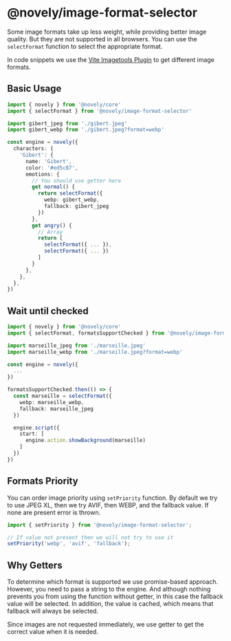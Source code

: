 # @novely/image-format-selector

Some image formats take up less weight, while providing better image quality. But they are not supported in all browsers. You can use the `selectFormat` function to select the appropriate format.

In code snippets we use the [Vite Imagetools Plugin](https://www.npmjs.com/package/vite-imagetools) to get different image formats.

## Basic Usage

```ts
import { novely } from '@novely/core'
import { selectFormat } from '@novely/image-format-selector'

import gibert_jpeg from './gibert.jpeg'
import gibert_webp from './gibert.jpeg?format=webp'

const engine = novely({
  characters: {
    'Gibert': {
      name: 'Gibert',
      color: '#ed5c87',
      emotions: {
        // You should use getter here
        get normal() {
          return selectFormat({
            webp: gibert_webp,
            fallback: gibert_jpeg
          })
        },
        get angry() {
          // Array
          return [
            selectFormat({ ... }),
            selectFormat({ ... })
          ]
        }
      },
    },
  },
})
```

## Wait until checked

```ts
import { novely } from '@novely/core'
import { selectFormat, formatsSupportChecked } from '@novely/image-format-selector'

import marseille_jpeg from './marseille.jpeg'
import marseille_webp from './marseille.jpeg?format=webp'

const engine = novely({
  ...
})

formatsSupportChecked.then(() => {
  const marseille = selectFormat({
    webp: marseille_webp,
    fallback: marseille_jpeg
  })

  engine.script({
    start: [
      engine.action.showBackground(marseille)
    ]
  })
})
```

## Formats Priority

You can order image priority using `setPriority` function. By default we try to use JPEG XL, then we try AVIF, then WEBP, and the fallback value. If none are present error is thrown.

```ts
import { setPriority } from '@novely/image-format-selector';

// If value not present then we will not try to use it
setPriority('webp', 'avif', 'fallback');
```

## Why Getters

To determine which format is supported we use promise-based approach. However, you need to pass a string to the engine. And although nothing prevents you from using the function without getter, in this case the fallback value will be selected. In addition, the value is cached, which means that fallback will always be selected.

Since images are not requested immediately, we use getter to get the correct value when it is needed.
